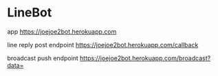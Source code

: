 # LineBot

app https://joejoe2bot.herokuapp.com
 
line reply post endpoint  https://joejoe2bot.herokuapp.com/callback
   
broadcast push endpoint  https://joejoe2bot.herokuapp.com/broadcast?data=<text data>
